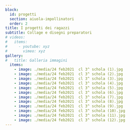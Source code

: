 ```yaml
---
block: 
  id: progetti
  section: aiuola-impollinatori
  order: 2
title: I progetti dei ragazzi
subtitle: Collage e disegni preparatori
# videos:
#   items:
#     - youtube: xyz
#       vimeo: xyz
gallery:
#   title: Galleria immagini
  items:
    - image: ./media/24 feb2021  cl 3^ schola (1).jpg
    - image: ./media/24 feb2021  cl 3^ schola (2).jpg
    - image: ./media/24 feb2021  cl 3^ schola (3).jpg
    - image: ./media/24 feb2021  cl 3^ schola (4).jpg
    - image: ./media/24 feb2021  cl 3^ schola (5).jpg
    - image: ./media/24 feb2021  cl 3^ schola (6).jpg
    - image: ./media/24 feb2021  cl 3^ schola (7).jpg
    - image: ./media/24 feb2021  cl 3^ schola (8).jpg
    - image: ./media/24 feb2021  cl 3^ schola (9).jpg
    - image: ./media/24 feb2021  cl 3^ schola (10).jpg
    - image: ./media/24 feb2021  cl 3^ schola (11).jpg
    - image: ./media/24 feb2021  cl 3^ schola (12).jpg
---
```


